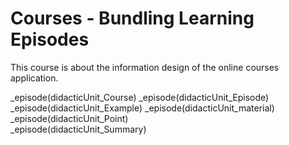 # Courses - Bundling Learning Episodes

This course is about the information design of the online courses application. 

_episode(didacticUnit_Course)
_episode(didacticUnit_Episode)
_episode(didacticUnit_Example)
_episode(didacticUnit_material)  
_episode(didacticUnit_Point)   
_episode(didacticUnit_Summary)

